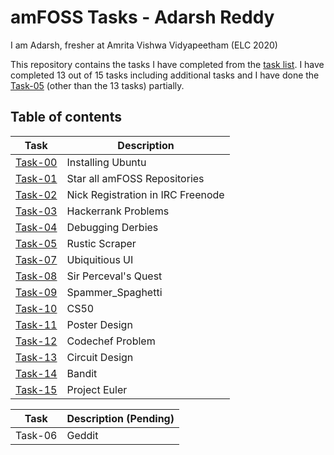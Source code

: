 # amFOSS Tasks - Adarsh Reddy
I am Adarsh, fresher at Amrita Vishwa Vidyapeetham (ELC 2020)

This repository contains the tasks I have completed from the [task list](https://docs.google.com/document/d/1_7tx3gmplQcojMKQARqMWFCQH3zCvT2O9NevmDdl0BI/edit). I have completed 13 out of 15 tasks including additional tasks and I have done the [Task-05](https://github.com/adarshreddy-g/amfoss-tasks/tree/master/Task-05) (other than the 13 tasks) partially.

## Table of contents

| **Task**  | **Description**                |
|-------|----------------------------|
|[Task-00](https://github.com/adarshreddy-g/amFOSS_tasks/tree/master/task-00)|Installing Ubuntu           |
|[Task-01](https://github.com/adarshreddy-g/amFOSS_tasks/tree/master/task-01)|Star all amFOSS Repositories|
|[Task-02](https://github.com/adarshreddy-g/amFOSS_tasks/tree/master/task-02)|Nick Registration in IRC Freenode                |
|[Task-03](https://github.com/adarshreddy-g/amFOSS_tasks/tree/master/task-03)|Hackerrank Problems         |
|[Task-04](https://github.com/adarshreddy-g/amFOSS_tasks/tree/master/task-04)|Debugging Derbies           |
|[Task-05](https://github.com/adarshreddy-g/amfoss-tasks/tree/master/task-05)|Rustic Scraper              |
|[Task-07](https://github.com/adarshreddy-g/amFOSS_tasks/tree/master/task-07)|Ubiquitious UI              |
|[Task-08](https://github.com/adarshreddy-g/amFOSS_tasks/tree/master/task-08)|Sir Perceval's Quest        |
|[Task-09](https://github.com/adarshreddy-g/amFOSS_tasks/tree/master/task-09)|Spammer_Spaghetti           |
|[Task-10](https://github.com/adarshreddy-g/amFOSS_tasks/tree/master/task-10)| CS50                       |
|[Task-11](https://github.com/adarshreddy-g/amFOSS_tasks/tree/master/task-11)| Poster Design              |        
|[Task-12](https://github.com/adarshreddy-g/amFOSS_tasks/tree/master/task-12)| Codechef Problem           |
|[Task-13](https://github.com/adarshreddy-g/amFOSS_tasks/tree/master/task-13)| Circuit Design             |
|[Task-14](https://github.com/adarshreddy-g/amFOSS_tasks/tree/master/task-14)| Bandit                     |
|[Task-15](https://github.com/adarshreddy-g/amFOSS_tasks/tree/master/task-15)| Project Euler              |



| **Task**  | **Description (Pending)**      |
|---        | ---------------                |
| Task-06  | Geddit                       |

